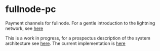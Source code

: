 # fullnode-pc

Payment channels for fullnode. For a gentle introduction to the lightning network, see [here](https://github.com/yoursnetwork/fullnode-pc/blob/master/docs/gentle-lightning.md)

This is a work in progress, for a prospectus description of the system architecture see [here](https://github.com/yoursnetwork/fullnode-pc/blob/master/docs/yours_lightning_03.md). The current implementation is [here](https://github.com/yoursnetwork/fullnode-pc/blob/master/lib/agent.js)
